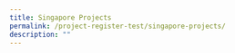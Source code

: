 ```yaml
---
title: Singapore Projects
permalink: /project-register-test/singapore-projects/
description: ""
---
```

